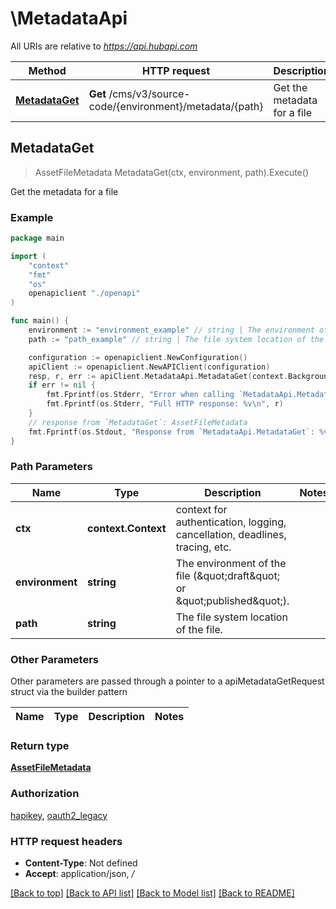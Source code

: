 # \MetadataApi

All URIs are relative to *https://api.hubapi.com*

Method | HTTP request | Description
------------- | ------------- | -------------
[**MetadataGet**](MetadataApi.md#MetadataGet) | **Get** /cms/v3/source-code/{environment}/metadata/{path} | Get the metadata for a file



## MetadataGet

> AssetFileMetadata MetadataGet(ctx, environment, path).Execute()

Get the metadata for a file



### Example

```go
package main

import (
    "context"
    "fmt"
    "os"
    openapiclient "./openapi"
)

func main() {
    environment := "environment_example" // string | The environment of the file (\"draft\" or \"published\").
    path := "path_example" // string | The file system location of the file.

    configuration := openapiclient.NewConfiguration()
    apiClient := openapiclient.NewAPIClient(configuration)
    resp, r, err := apiClient.MetadataApi.MetadataGet(context.Background(), environment, path).Execute()
    if err != nil {
        fmt.Fprintf(os.Stderr, "Error when calling `MetadataApi.MetadataGet``: %v\n", err)
        fmt.Fprintf(os.Stderr, "Full HTTP response: %v\n", r)
    }
    // response from `MetadataGet`: AssetFileMetadata
    fmt.Fprintf(os.Stdout, "Response from `MetadataApi.MetadataGet`: %v\n", resp)
}
```

### Path Parameters


Name | Type | Description  | Notes
------------- | ------------- | ------------- | -------------
**ctx** | **context.Context** | context for authentication, logging, cancellation, deadlines, tracing, etc.
**environment** | **string** | The environment of the file (\&quot;draft\&quot; or \&quot;published\&quot;). | 
**path** | **string** | The file system location of the file. | 

### Other Parameters

Other parameters are passed through a pointer to a apiMetadataGetRequest struct via the builder pattern


Name | Type | Description  | Notes
------------- | ------------- | ------------- | -------------



### Return type

[**AssetFileMetadata**](AssetFileMetadata.md)

### Authorization

[hapikey](../README.md#hapikey), [oauth2_legacy](../README.md#oauth2_legacy)

### HTTP request headers

- **Content-Type**: Not defined
- **Accept**: application/json, */*

[[Back to top]](#) [[Back to API list]](../README.md#documentation-for-api-endpoints)
[[Back to Model list]](../README.md#documentation-for-models)
[[Back to README]](../README.md)

